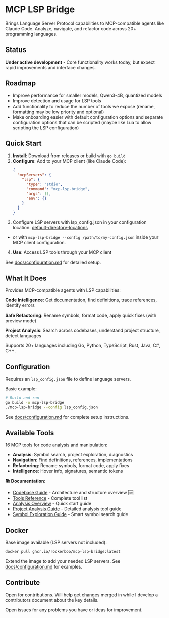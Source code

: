 # MCP LSP Bridge

Brings Language Server Protocol capabilities to MCP-compatible agents like Claude Code. Analyze, navigate, and refactor code across 20+ programming languages.

## Status

**Under active development** - Core functionality works today, but expect rapid improvements and interface changes.

## Roadmap

- Improve performance for smaller models, Qwen3-4B, quantized models
- Improve detection and usage for LSP tools
- Add functionality to reduce the number of tools we expose (rename, formatting may be low priority and optional)
- Make onboarding easier with default configuration options and separate configuration options that can be scripted (maybe like Lua to allow scripting the LSP configuration)

## Quick Start

1. **Install**: Download from releases or build with `go build`
2. **Configure**: Add to your MCP client (like Claude Code):
   ```json
   {
     "mcpServers": {
       "lsp": {
         "type": "stdio",
         "command": "mcp-lsp-bridge",
         "args": [],
         "env": {}
       }
     }
   }
   ```
3. Configure LSP servers with lsp_config.json in your configuration location: [default-directory-locations](/docs/configuration.md#default-directory-locations)
  - or with `mcp-lsp-bridge --config /path/to/my-config.json` inside your MCP client configuration.
4. **Use**: Access LSP tools through your MCP client

See [docs/configuration.md](docs/configuration.md) for detailed setup.

## What It Does

Provides MCP-compatible agents with LSP capabilities:

**Code Intelligence**: Get documentation, find definitions, trace references, identify errors

**Safe Refactoring**: Rename symbols, format code, apply quick fixes (with preview mode)

**Project Analysis**: Search across codebases, understand project structure, detect languages

Supports 20+ languages including Go, Python, TypeScript, Rust, Java, C#, C++.

## Configuration

Requires an `lsp_config.json` file to define language servers.

Basic example:

```bash
# Build and run
go build -o mcp-lsp-bridge
./mcp-lsp-bridge --config lsp_config.json
```

See [docs/configuration.md](docs/configuration.md) for complete setup instructions.

## Available Tools

16 MCP tools for code analysis and manipulation:

- **Analysis**: Symbol search, project exploration, diagnostics
- **Navigation**: Find definitions, references, implementations
- **Refactoring**: Rename symbols, format code, apply fixes
- **Intelligence**: Hover info, signatures, semantic tokens

**📚 Documentation:**

- [Codebase Guide](docs/codebase-guide.md) - Architecture and structure overview 🆕
- [Tools Reference](docs/tools/tools-reference.md) - Complete tool list
- [Analysis Overview](docs/analysis-overview.md) - Quick start guide
- [Project Analysis Guide](docs/tools/project-analysis-guide.md) - Detailed analysis tool guide
- [Symbol Exploration Guide](docs/tools/symbol-exploration-guide.md) - Smart symbol search guide

## Docker

Base image available (LSP servers not included):

```bash
docker pull ghcr.io/rockerboo/mcp-lsp-bridge:latest
```

Extend the image to add your needed LSP servers. See [docs/configuration.md](docs/configuration.md) for examples.

## Contribute

Open for contributions. Will help get changes merged in while I develop a contributors document about the key details. 

Open issues for any problems you have or ideas for improvement.
